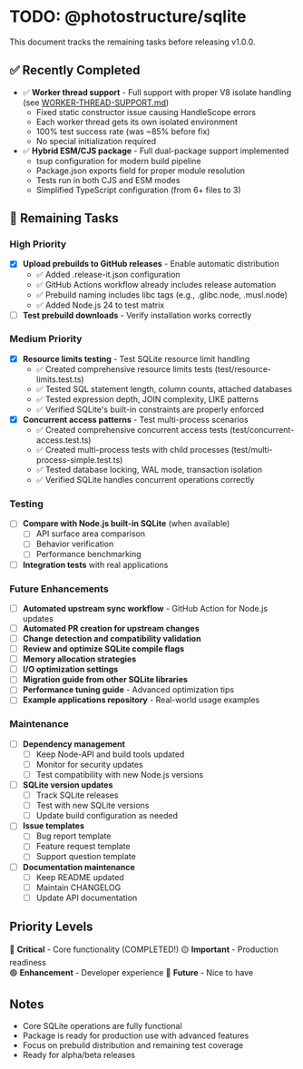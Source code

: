 # TODO: @photostructure/sqlite

This document tracks the remaining tasks before releasing v1.0.0.

## ✅ Recently Completed

- ✅ **Worker thread support** - Full support with proper V8 isolate handling (see [WORKER-THREAD-SUPPORT.md](./WORKER-THREAD-SUPPORT.md))
  - Fixed static constructor issue causing HandleScope errors
  - Each worker thread gets its own isolated environment
  - 100% test success rate (was ~85% before fix)
  - No special initialization required
- ✅ **Hybrid ESM/CJS package** - Full dual-package support implemented
  - tsup configuration for modern build pipeline
  - Package.json exports field for proper module resolution
  - Tests run in both CJS and ESM modes
  - Simplified TypeScript configuration (from 6+ files to 3)

## 🚧 Remaining Tasks

### High Priority

- [x] **Upload prebuilds to GitHub releases** - Enable automatic distribution
  - ✅ Added .release-it.json configuration
  - ✅ GitHub Actions workflow already includes release automation
  - ✅ Prebuild naming includes libc tags (e.g., .glibc.node, .musl.node)
  - ✅ Added Node.js 24 to test matrix
- [ ] **Test prebuild downloads** - Verify installation works correctly

### Medium Priority

- [x] **Resource limits testing** - Test SQLite resource limit handling
  - ✅ Created comprehensive resource limits tests (test/resource-limits.test.ts)
  - ✅ Tested SQL statement length, column counts, attached databases
  - ✅ Tested expression depth, JOIN complexity, LIKE patterns
  - ✅ Verified SQLite's built-in constraints are properly enforced
- [x] **Concurrent access patterns** - Test multi-process scenarios
  - ✅ Created comprehensive concurrent access tests (test/concurrent-access.test.ts)
  - ✅ Created multi-process tests with child processes (test/multi-process-simple.test.ts)
  - ✅ Tested database locking, WAL mode, transaction isolation
  - ✅ Verified SQLite handles concurrent operations correctly

### Testing

- [ ] **Compare with Node.js built-in SQLite** (when available)
  - [ ] API surface area comparison
  - [ ] Behavior verification
  - [ ] Performance benchmarking
- [ ] **Integration tests** with real applications

### Future Enhancements

- [ ] **Automated upstream sync workflow** - GitHub Action for Node.js updates
- [ ] **Automated PR creation for upstream changes**
- [ ] **Change detection and compatibility validation**
- [ ] **Review and optimize SQLite compile flags**
- [ ] **Memory allocation strategies**
- [ ] **I/O optimization settings**
- [ ] **Migration guide from other SQLite libraries**
- [ ] **Performance tuning guide** - Advanced optimization tips
- [ ] **Example applications repository** - Real-world usage examples

### Maintenance

- [ ] **Dependency management**
  - [ ] Keep Node-API and build tools updated
  - [ ] Monitor for security updates
  - [ ] Test compatibility with new Node.js versions
- [ ] **SQLite version updates**
  - [ ] Track SQLite releases
  - [ ] Test with new SQLite versions
  - [ ] Update build configuration as needed
- [ ] **Issue templates**
  - [ ] Bug report template
  - [ ] Feature request template
  - [ ] Support question template
- [ ] **Documentation maintenance**
  - [ ] Keep README updated
  - [ ] Maintain CHANGELOG
  - [ ] Update API documentation

## Priority Levels

🔴 **Critical** - Core functionality (COMPLETED!)
🟡 **Important** - Production readiness  
🟢 **Enhancement** - Developer experience
🔵 **Future** - Nice to have

## Notes

- Core SQLite operations are fully functional
- Package is ready for production use with advanced features
- Focus on prebuild distribution and remaining test coverage
- Ready for alpha/beta releases
